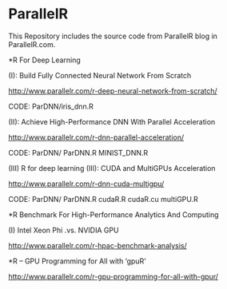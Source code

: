 # ParallelR

This Repository includes the source code from ParallelR blog in ParallelR.com.

*R For Deep Learning 

   (I): Build Fully Connected Neural Network From Scratch

   http://www.parallelr.com/r-deep-neural-network-from-scratch/

   CODE: ParDNN/iris_dnn.R 
    
   (II): Achieve High-Performance DNN With Parallel Acceleration
   
   http://www.parallelr.com/r-dnn-parallel-acceleration/
   
   CODE:  ParDNN/ ParDNN.R MINIST_DNN.R
   
   (III) R for deep learning (III): CUDA and MultiGPUs Acceleration
   
   http://www.parallelr.com/r-dnn-cuda-multigpu/
   
   CODE: ParDNN/ ParDNN.R cudaR.R cudaR.cu multiGPU.R
    
    
*R Benchmark For High-Performance Analytics And Computing

   (I) Intel Xeon Phi .vs. NVIDIA GPU 
      
   http://www.parallelr.com/r-hpac-benchmark-analysis/
    
*R – GPU Programming for All with ‘gpuR’
   
   http://www.parallelr.com/r-gpu-programming-for-all-with-gpur/
   
    
